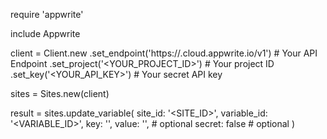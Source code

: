 require 'appwrite'

include Appwrite

client = Client.new
    .set_endpoint('https://<REGION>.cloud.appwrite.io/v1') # Your API Endpoint
    .set_project('<YOUR_PROJECT_ID>') # Your project ID
    .set_key('<YOUR_API_KEY>') # Your secret API key

sites = Sites.new(client)

result = sites.update_variable(
    site_id: '<SITE_ID>',
    variable_id: '<VARIABLE_ID>',
    key: '<KEY>',
    value: '<VALUE>', # optional
    secret: false # optional
)
